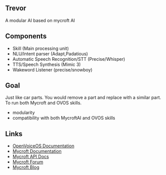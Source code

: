 ## Trevor

A modular AI based on mycroft AI

## Components

- Skill (Main processing unit)
- NLU/Intent parser (Adapt,Padatious)
- Automatic Speech Recognition/STT (Precise/Whisper)
- TTS/Speech Synthesis (Mimic 3)
- Wakeword Listener (precise/snowboy)

## Goal

Just like car parts. You would remove a part and replace with a similar part. To run
both Mycroft and OVOS skills.

- modularity
- compatibility with both MycroftAI and OVOS skills

## Links

- [OpenVoiceOS Documentation](https://openvoiceos.github.io/community-docs)
- [Mycroft Documentation](https://docs.mycroft.ai)
- [Mycroft API Docs](https://mycroft-core.readthedocs.io/en/master/)
- [Mycroft Forum](https://community.mycroft.ai)
- [Mycroft Blog](https://mycroft.ai/blog)
